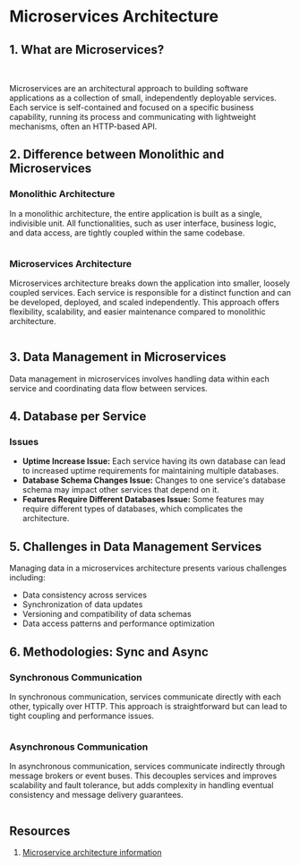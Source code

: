 
# Microservices Architecture

## 1. What are Microservices?

<img src="https://microservices.io/i/Microservice_Architecture.png" alt="" width="auto" height="auto" />



<img src="" alt="" width="auto" height="auto" />

Microservices are an architectural approach to building software applications as a collection of small, independently deployable services. Each service is self-contained and focused on a specific business capability, running its process and communicating with lightweight mechanisms, often an HTTP-based API.

## 2. Difference between Monolithic and Microservices

### Monolithic Architecture
In a monolithic architecture, the entire application is built as a single, indivisible unit. All functionalities, such as user interface, business logic, and data access, are tightly coupled within the same codebase.

<img src="https://miro.medium.com/v2/resize:fit:755/1*Tiizur0VlvZlJSIgADsp4w.png" alt="" width="auto" height="auto" />

### Microservices Architecture
Microservices architecture breaks down the application into smaller, loosely coupled services. Each service is responsible for a distinct function and can be developed, deployed, and scaled independently. This approach offers flexibility, scalability, and easier maintenance compared to monolithic architecture.

<img src="https://miro.medium.com/v2/resize:fit:937/1*Jn_OZgq9dAG854kLEvG_-Q.png" alt="" width="auto" height="auto" />

## 3. Data Management in Microservices

Data management in microservices involves handling data within each service and coordinating data flow between services.

## 4. Database per Service

### Issues
- **Uptime Increase Issue:** Each service having its own database can lead to increased uptime requirements for maintaining multiple databases.
- **Database Schema Changes Issue:** Changes to one service's database schema may impact other services that depend on it.
- **Features Require Different Databases Issue:** Some features may require different types of databases, which complicates the architecture.

## 5. Challenges in Data Management Services

Managing data in a microservices architecture presents various challenges including:
- Data consistency across services
- Synchronization of data updates
- Versioning and compatibility of data schemas
- Data access patterns and performance optimization

## 6. Methodologies: Sync and Async

### Synchronous Communication
In synchronous communication, services communicate directly with each other, typically over HTTP. This approach is straightforward but can lead to tight coupling and performance issues.

<img src="https://www.researchgate.net/publication/350005223/figure/fig2/AS:1000372491522048@1615518796091/Synchronous-and-Asynchronous-communication-schemes-between-microservices.ppm" alt="" width="auto" height="auto" />

### Asynchronous Communication
In asynchronous communication, services communicate indirectly through message brokers or event buses. This decouples services and improves scalability and fault tolerance, but adds complexity in handling eventual consistency and message delivery guarantees.


<img src="https://learn.microsoft.com/en-us/dotnet/architecture/microservices/architect-microservice-container-applications/media/asynchronous-message-based-communication/asynchronous-event-driven-communication.png" alt="" width="auto" height="auto" />


## Resources

1. [Microservice architecture information](https://microservices.io/index.html)
